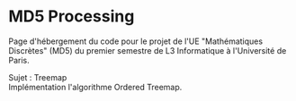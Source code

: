 # MD5 Processing

Page d'hébergement du code pour le projet de l'UE "Mathématiques Discrètes" (MD5) du premier semestre de L3 Informatique à l'Université de Paris.

Sujet : Treemap </br>
Implémentation l'algorithme Ordered Treemap.
